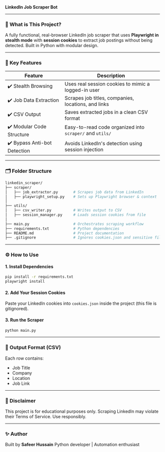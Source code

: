 **LinkedIn Job Scraper Bot**

---

### 🚀 What is This Project?

A fully functional, real-browser LinkedIn job scraper that uses **Playwright in stealth mode** with **session cookies** to extract job postings without being detected. Built in Python with modular design.

---

### 🏢 Key Features

| Feature                      | Description                                              |
| ---------------------------- | -------------------------------------------------------- |
| ✔️ Stealth Browsing          | Uses real session cookies to mimic a logged-in user      |
| ✔️ Job Data Extraction       | Scrapes job titles, companies, locations, and links      |
| ✔️ CSV Output                | Saves extracted jobs in a clean CSV format               |
| ✔️ Modular Code Structure    | Easy-to-read code organized into `scraper/` and `utils/` |
| ✔️ Bypass Anti-bot Detection | Avoids LinkedIn's detection using session injection      |

---

### 🗂️ Folder Structure

```bash
linkedin_scraper/
├── scraper/
│   ├── job_extractor.py       # Scrapes job data from LinkedIn
│   ├── playwright_setup.py    # Sets up Playwright browser & context
│
├── utils/
│   ├── csv_writer.py          # Writes output to CSV
│   ├── session_manager.py     # Loads session cookies from file
│
├── main.py                    # Orchestrates scraping workflow
├── requirements.txt           # Python dependencies
├── README.md                  # Project documentation
├── .gitignore                 # Ignores cookies.json and sensitive files
```

---

### ⚙️ How to Use

#### 1. Install Dependencies

```bash
pip install -r requirements.txt
playwright install
```

#### 2. Add Your Session Cookies

Paste your LinkedIn cookies into `cookies.json` inside the project (this file is gitignored).

#### 3. Run the Scraper

```bash
python main.py
```

---

### 📄 Output Format (CSV)

Each row contains:

* Job Title
* Company
* Location
* Job Link

---

### 🚫 Disclaimer

This project is for educational purposes only. Scraping LinkedIn may violate their Terms of Service. Use responsibly.

---

### ✨ Author

Built by **Safeer Hussain**
Python developer | Automation enthusiast

